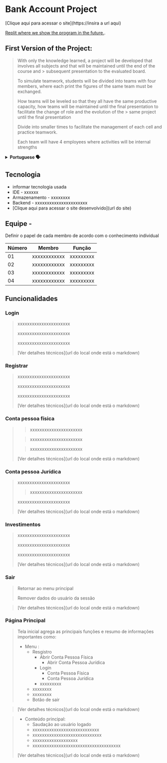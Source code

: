 # Bank Account Project

[Clique aqui para acessar o site](https://insira a url aqui)
>
[Replit where we show the program in the future.](https://replit.com/~).
>

>

>
## First Version of the Project:

>With only the knowledge learned, a project will be developed that involves all subjects and that will be maintained until the end of the course and > subsequent presentation to the evaluated board.
>
> To simulate teamwork, students will be divided into teams with four members, where each print the figures of the same team must be exchanged.
>
> How teams will be leveled so that they all have the same productive capacity, how teams will be maintained until the final presentation to facilitate the change of role and the evolution of the > same project until the final presentation
>
> Divide into smaller times to facilitate the management of each cell and practice teamwork.
>
> Each team will have 4 employees where activities will be internal strengths
>
<details>
  <summary><b>Portuguese 🗣️ </b></summary>
  
### Primeira Versão do Projeto:

> Com o domínio apenas das informações aprendidas até o momento deve ser desenvolvido um projeto que envolva todos os assuntos e que será mantido até o final do curso e > posterior apresentação a banca avaliadora.
>
> Para simular o trabalho em equipe os alunos serão divididos em equipes com quatro integrantes, onde a cada sprint as figuras da mesma equipe devem ser trocadas.
>
> As equipes serão niveladas para que todas tenham a mesma capacidade produtiva, as equipes serão mantidas até o final para facilitar a troca de papeis e a evolução do > mesmo projeto até a apresentação final
>
> Dividir em times menores para facilitar o gerenciamento de cada célula e praticar o trabalho em equipe.
> 
> Cada equipe terá 4 integrantes onde as atividades serão divididas internamente
</details>


## Tecnologia

- informar tecnologia usada
- IDE - xxxxxx
- Armazenamento - xxxxxxxx
- Backend - xxxxxxxxxxxxxxxxxxxxxx
- [Clique aqui para acessar o site desenvolvido](url do site)

## Equipe - 

Definir o papel de cada membro de acordo com o conhecimento individual

Número| Membro| Função | 
------|---------|-------|
01| xxxxxxxxxxxx|   xxxxxxxxx|
02| xxxxxxxxxxxx|   xxxxxxxxx|
03| xxxxxxxxxxxx|   xxxxxxxxx|
04| xxxxxxxxxxxx|   xxxxxxxxx|


## Funcionalidades

### Login

>xxxxxxxxxxxxxxxxxxxxxx
>
>xxxxxxxxxxxxxxxxxxxxxx
>
>xxxxxxxxxxxxxxxxxxxxxx
>
> [Ver detalhes técnicos](url do local onde está o markdown)


### Registrar

>xxxxxxxxxxxxxxxxxxxxxx
>
>xxxxxxxxxxxxxxxxxxxxxx
>
>xxxxxxxxxxxxxxxxxxxxxx
>
> [Ver detalhes técnicos](url do local onde está o markdown)


### Conta pessoa física 

>>xxxxxxxxxxxxxxxxxxxxxx
>
>>xxxxxxxxxxxxxxxxxxxxxx
>
>>xxxxxxxxxxxxxxxxxxxxxx
>
> [Ver detalhes técnicos](url do local onde está o markdown)


### Conta pessoa Jurídica 

>xxxxxxxxxxxxxxxxxxxxxx
>
>>xxxxxxxxxxxxxxxxxxxxxx
>
>xxxxxxxxxxxxxxxxxxxxxx
>
> [Ver detalhes técnicos](url do local onde está o markdown)


### Investimentos

>xxxxxxxxxxxxxxxxxxxxxx
>
>xxxxxxxxxxxxxxxxxxxxxx
>
>xxxxxxxxxxxxxxxxxxxxxx
>
> [Ver detalhes técnicos](url do local onde está o markdown)

### Sair

>Retornar ao menu principal
>
>Remover dados do usuário da sessão

> [Ver detalhes técnicos](url do local onde está o markdown)

### Página Principal

>Tela inicial agrega as principais funções e resumo de informações importantes como:
>
>- Menu :
>   - Resgistro
>     - Abrir Conta Pessoa Física 
>       - Abrir Conta Pessoa Jurídica 
>     - Login
>       - Conta Pessoa Física
>       - Conta Pessoa Jurídica 
>     - xxxxxxxxx
>   - xxxxxxxx
>   - xxxxxxxx
>   - Botão de sair

> [Ver detalhes técnicos](url do local onde está o markdown)

>
>- Conteúdo principal:
>   - Saudação ao usuário logado
>   - xxxxxxxxxxxxxxxxxxxxxxxxxxxx
>   - xxxxxxxxxxxxxxxxxxxxxxxxxxxxx
>   - xxxxxxxxxxxxxxxxxxx
>   - xxxxxxxxxxxxxxxxxxxxxxxxxxxxxxxxxxxxx
>
> [Ver detalhes técnicos](url do local onde está o markdown)

